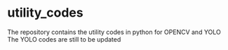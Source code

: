 # utility_codes
The repository contains the utility codes in python for OPENCV and YOLO
The YOLO codes are still to be updated
